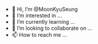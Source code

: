 - 👋 Hi, I’m @MoonKyuSeung
- 👀 I’m interested in ...
- 🌱 I’m currently learning ...
- 💞️ I’m looking to collaborate on ...
- 📫 How to reach me ...

<!---
MoonKyuSeung/MoonKyuSeung is a ✨ special ✨ repository because its `README.md` (this file) appears on your GitHub profile.
You can click the Preview link to take a look at your changes.
--->
